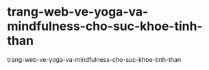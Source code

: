 # trang-web-ve-yoga-va-mindfulness-cho-suc-khoe-tinh-than
trang-web-ve-yoga-va-mindfulness-cho-suc-khoe-tinh-than
